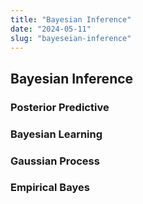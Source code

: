 ```yaml
---
title: "Bayesian Inference"
date: "2024-05-11"
slug: "bayeseian-inference"
---
```


## Bayesian Inference

### Posterior Predictive

### Bayesian Learning

### Gaussian Process

### Empirical Bayes